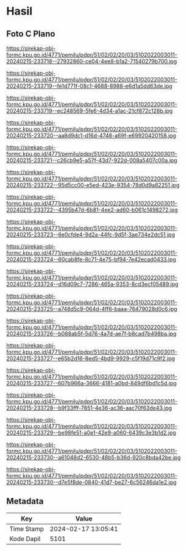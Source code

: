 # Hasil

## Foto C Plano

https://sirekap-obj-formc.kpu.go.id/4771/pemilu/pdpr/51/02/02/20/03/5102022003011-20240215-233718--27932860-ce04-4ee8-b1a2-71540279b700.jpg

https://sirekap-obj-formc.kpu.go.id/4771/pemilu/pdpr/51/02/02/20/03/5102022003011-20240215-233719--fe1d771f-08c1-4688-8988-e6d1a5dd63de.jpg

https://sirekap-obj-formc.kpu.go.id/4771/pemilu/pdpr/51/02/02/20/03/5102022003011-20240215-233719--ec248569-5fe6-4d34-a1ac-21cf872c128b.jpg

https://sirekap-obj-formc.kpu.go.id/4771/pemilu/pdpr/51/02/02/20/03/5102022003011-20240215-233720--aa8d9dc1-d16d-4748-a69f-e69920420158.jpg

https://sirekap-obj-formc.kpu.go.id/4771/pemilu/pdpr/51/02/02/20/03/5102022003011-20240215-233721--c26cb9e5-a57f-43d7-922d-008a5407c00a.jpg

https://sirekap-obj-formc.kpu.go.id/4771/pemilu/pdpr/51/02/02/20/03/5102022003011-20240215-233722--95d5cc00-e5ed-423e-9354-78d0d9a82251.jpg

https://sirekap-obj-formc.kpu.go.id/4771/pemilu/pdpr/51/02/02/20/03/5102022003011-20240215-233722--4395b47d-6b81-4ee2-ad60-b061c1498272.jpg

https://sirekap-obj-formc.kpu.go.id/4771/pemilu/pdpr/51/02/02/20/03/5102022003011-20240215-233723--6e0cfde4-9d2a-44fc-9d5f-3ae734e2dc51.jpg

https://sirekap-obj-formc.kpu.go.id/4771/pemilu/pdpr/51/02/02/20/03/5102022003011-20240215-233724--60cab8fe-8c71-4e75-bf94-7e42ecad0433.jpg

https://sirekap-obj-formc.kpu.go.id/4771/pemilu/pdpr/51/02/02/20/03/5102022003011-20240215-233724--d16d09c7-7286-465a-9353-8cd3ecf05489.jpg

https://sirekap-obj-formc.kpu.go.id/4771/pemilu/pdpr/51/02/02/20/03/5102022003011-20240215-233725--a748d5c9-064d-4ff6-baaa-76479028d0c6.jpg

https://sirekap-obj-formc.kpu.go.id/4771/pemilu/pdpr/51/02/02/20/03/5102022003011-20240215-233726--b088ab5f-5d76-4a7d-ae7f-b8cad7b498ba.jpg

https://sirekap-obj-formc.kpu.go.id/4771/pemilu/pdpr/51/02/02/20/03/5102022003011-20240215-233727--e65b2d16-8ed5-4bd9-9929-c5f19d71c9f2.jpg

https://sirekap-obj-formc.kpu.go.id/4771/pemilu/pdpr/51/02/02/20/03/5102022003011-20240215-233727--607b966a-3666-4181-a0bd-849df6bd1c5d.jpg

https://sirekap-obj-formc.kpu.go.id/4771/pemilu/pdpr/51/02/02/20/03/5102022003011-20240215-233728--b9f33fff-7851-4e36-ac36-aac70f63de43.jpg

https://sirekap-obj-formc.kpu.go.id/4771/pemilu/pdpr/51/02/02/20/03/5102022003011-20240215-233729--be98fe51-a0e1-42e9-a060-6439c3e3b1d2.jpg

https://sirekap-obj-formc.kpu.go.id/4771/pemilu/pdpr/51/02/02/20/03/5102022003011-20240215-233730--a61048d2-6530-48b5-b36d-920c8bda42be.jpg

https://sirekap-obj-formc.kpu.go.id/4771/pemilu/pdpr/51/02/02/20/03/5102022003011-20240215-233730--d7e5f8de-0840-41d7-be27-6c56246da1e2.jpg


## Metadata

| Key        | Value               |
| ---------- | ------------------- |
| Time Stamp | 2024-02-17 13:05:41 |
| Kode Dapil | 5101                |



